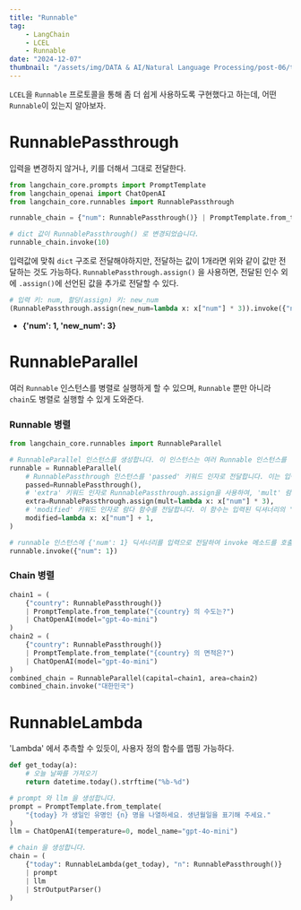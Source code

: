```yaml
---
title: "Runnable"
tag:
    - LangChain
    - LCEL
    - Runnable
date: "2024-12-07"
thumbnail: "/assets/img/DATA & AI/Natural Language Processing/post-06/thumbnail.png"
---
```


`LCEL`을 `Runnable` 프로토콜을 통해 좀 더 쉽게 사용하도록 구현했다고 하는데, 어떤 `Runnable`이 있는지 알아보자.

# RunnablePassthrough

입력을 변경하지 않거나, 키를 더해서 그대로 전달한다.

```python
from langchain_core.prompts import PromptTemplate
from langchain_openai import ChatOpenAI
from langchain_core.runnables import RunnablePassthrough

runnable_chain = {"num": RunnablePassthrough()} | PromptTemplate.from_template("{num} 의 10배는?") | ChatOpenAI(model="gpt-4o-mini")

# dict 값이 RunnablePassthrough() 로 변경되었습니다.
runnable_chain.invoke(10)
```

입력값에 맞춰 `dict` 구조로 전달해야하지만, 전달하는 값이 1개라면 위와 같이 값만 전달하는 것도 가능하다.
`RunnablePassthrough.assign()` 을 사용하면, 전달된 인수 외에 `.assign()`에 선언된 값을 추가로 전달할 수 있다.

```python
# 입력 키: num, 할당(assign) 키: new_num
(RunnablePassthrough.assign(new_num=lambda x: x["num"] * 3)).invoke({"num": 1})
```
- **{'num': 1, 'new_num': 3}**

# RunnableParallel

여러 `Runnable` 인스턴스를 병렬로 실행하게 할 수 있으며, `Runnable` 뿐만 아니라 `chain`도 병렬로 실행할 수 있게 도와준다.

### Runnable 병렬

```python
from langchain_core.runnables import RunnableParallel

# RunnableParallel 인스턴스를 생성합니다. 이 인스턴스는 여러 Runnable 인스턴스를 병렬로 실행할 수 있습니다.
runnable = RunnableParallel(
    # RunnablePassthrough 인스턴스를 'passed' 키워드 인자로 전달합니다. 이는 입력된 데이터를 그대로 통과시키는 역할을 합니다.
    passed=RunnablePassthrough(),
    # 'extra' 키워드 인자로 RunnablePassthrough.assign을 사용하여, 'mult' 람다 함수를 할당합니다. 이 함수는 입력된 딕셔너리의 'num' 키에 해당하는 값을 3배로 증가시킵니다.
    extra=RunnablePassthrough.assign(mult=lambda x: x["num"] * 3),
    # 'modified' 키워드 인자로 람다 함수를 전달합니다. 이 함수는 입력된 딕셔너리의 'num' 키에 해당하는 값에 1을 더합니다.
    modified=lambda x: x["num"] + 1,
)

# runnable 인스턴스에 {'num': 1} 딕셔너리를 입력으로 전달하여 invoke 메소드를 호출합니다.
runnable.invoke({"num": 1})
```

### Chain 병렬

```python
chain1 = (
    {"country": RunnablePassthrough()}
    | PromptTemplate.from_template("{country} 의 수도는?")
    | ChatOpenAI(model="gpt-4o-mini")
)
chain2 = (
    {"country": RunnablePassthrough()}
    | PromptTemplate.from_template("{country} 의 면적은?")
    | ChatOpenAI(model="gpt-4o-mini")
)
combined_chain = RunnableParallel(capital=chain1, area=chain2)
combined_chain.invoke("대한민국")
```

# RunnableLambda

'Lambda' 에서 추측할 수 있듯이, 사용자 정의 함수를 맵핑 가능하다.

```python
def get_today(a):
    # 오늘 날짜를 가져오기
    return datetime.today().strftime("%b-%d")

# prompt 와 llm 을 생성합니다.
prompt = PromptTemplate.from_template(
    "{today} 가 생일인 유명인 {n} 명을 나열하세요. 생년월일을 표기해 주세요."
)
llm = ChatOpenAI(temperature=0, model_name="gpt-4o-mini")

# chain 을 생성합니다.
chain = (
    {"today": RunnableLambda(get_today), "n": RunnablePassthrough()}
    | prompt
    | llm
    | StrOutputParser()
)
```